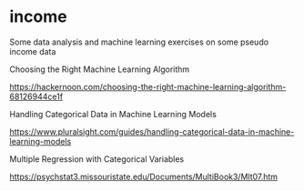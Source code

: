 # income
Some data analysis and machine learning exercises on some pseudo income data

Choosing the Right Machine Learning Algorithm

https://hackernoon.com/choosing-the-right-machine-learning-algorithm-68126944ce1f

Handling Categorical Data in Machine Learning Models

https://www.pluralsight.com/guides/handling-categorical-data-in-machine-learning-models

Multiple Regression with Categorical Variables

https://psychstat3.missouristate.edu/Documents/MultiBook3/Mlt07.htm



